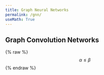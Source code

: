 ```yaml
---
title: Graph Neural Networks
permalink: /gnn/
useMath: True
---
```


## Graph Convolution Networks
{% raw %}
$$\alpha \leq \beta$$
{% endraw %}
